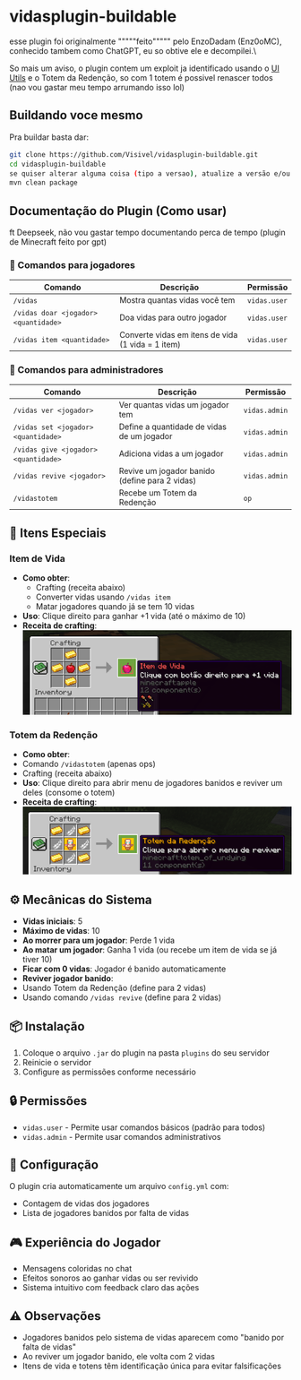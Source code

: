 # vidasplugin-buildable
esse plugin foi originalmente """""feito""""" pelo EnzoDadam (Enz0oMC), conhecido tambem como ChatGPT, eu so obtive ele e decompilei.\

So mais um aviso, o plugin contem um exploit ja identificado usando o [UI Utils](https://github.com/Coderx-Gamer/ui-utils/releases) e o Totem da Redenção, so com 1 totem é possivel renascer todos (nao vou gastar meu tempo arrumando isso lol)

## Buildando voce mesmo

Pra buildar basta dar:
```bash
git clone https://github.com/Visivel/vidasplugin-buildable.git
cd vidasplugin-buildable
se quiser alterar alguma coisa (tipo a versao), atualize a versão e/ou dependencias do pom.xml se necessario
mvn clean package
```

## Documentação do Plugin (Como usar)
ft Deepseek, não vou gastar tempo documentando perca de tempo (plugin de Minecraft feito por gpt)

### 👤 Comandos para jogadores

| Comando | Descrição | Permissão |
|---------|-----------|-----------|
| `/vidas` | Mostra quantas vidas você tem | `vidas.user` |
| `/vidas doar <jogador> <quantidade>` | Doa vidas para outro jogador | `vidas.user` |
| `/vidas item <quantidade>` | Converte vidas em itens de vida (1 vida = 1 item) | `vidas.user` |

### 👑 Comandos para administradores

| Comando | Descrição | Permissão |
|---------|-----------|-----------|
| `/vidas ver <jogador>` | Ver quantas vidas um jogador tem | `vidas.admin` |
| `/vidas set <jogador> <quantidade>` | Define a quantidade de vidas de um jogador | `vidas.admin` |
| `/vidas give <jogador> <quantidade>` | Adiciona vidas a um jogador | `vidas.admin` |
| `/vidas revive <jogador>` | Revive um jogador banido (define para 2 vidas) | `vidas.admin` |
| `/vidastotem` | Recebe um Totem da Redenção | `op` |

## 🍎 Itens Especiais

### Item de Vida
- **Como obter**: 
  - Crafting (receita abaixo)
  - Converter vidas usando `/vidas item`
  - Matar jogadores quando já se tem 10 vidas
- **Uso**: Clique direito para ganhar +1 vida (até o máximo de 10)
- **Receita de crafting**:
![Craft Maça](imagens/prim.png)

### Totem da Redenção
- **Como obter**: 
- Comando `/vidastotem` (apenas ops)
- Crafting (receita abaixo)
- **Uso**: Clique direito para abrir menu de jogadores banidos e reviver um deles (consome o totem)
- **Receita de crafting**:
![Craft Totem](imagens/sec.png)

## ⚙️ Mecânicas do Sistema

- **Vidas iniciais**: 5
- **Máximo de vidas**: 10
- **Ao morrer para um jogador**: Perde 1 vida
- **Ao matar um jogador**: Ganha 1 vida (ou recebe um item de vida se já tiver 10)
- **Ficar com 0 vidas**: Jogador é banido automaticamente
- **Reviver jogador banido**: 
- Usando Totem da Redenção (define para 2 vidas)
- Usando comando `/vidas revive` (define para 2 vidas)

## 📦 Instalação

1. Coloque o arquivo `.jar` do plugin na pasta `plugins` do seu servidor
2. Reinicie o servidor
3. Configure as permissões conforme necessário

## 🔒 Permissões

- `vidas.user` - Permite usar comandos básicos (padrão para todos)
- `vidas.admin` - Permite usar comandos administrativos

## 📜 Configuração

O plugin cria automaticamente um arquivo `config.yml` com:
- Contagem de vidas dos jogadores
- Lista de jogadores banidos por falta de vidas

## 🎮 Experiência do Jogador

- Mensagens coloridas no chat
- Efeitos sonoros ao ganhar vidas ou ser revivido
- Sistema intuitivo com feedback claro das ações

## ⚠️ Observações

- Jogadores banidos pelo sistema de vidas aparecem como "banido por falta de vidas"
- Ao reviver um jogador banido, ele volta com 2 vidas
- Itens de vida e totens têm identificação única para evitar falsificações
